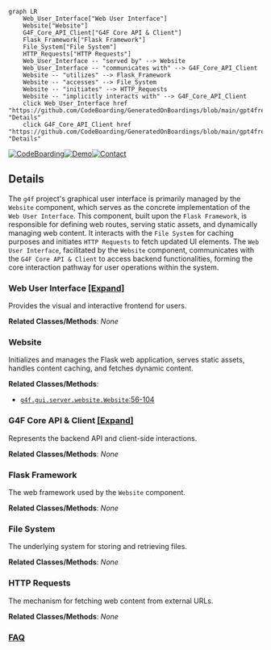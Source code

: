 ```mermaid
graph LR
    Web_User_Interface["Web User Interface"]
    Website["Website"]
    G4F_Core_API_Client["G4F Core API & Client"]
    Flask_Framework["Flask Framework"]
    File_System["File System"]
    HTTP_Requests["HTTP Requests"]
    Web_User_Interface -- "served by" --> Website
    Web_User_Interface -- "communicates with" --> G4F_Core_API_Client
    Website -- "utilizes" --> Flask_Framework
    Website -- "accesses" --> File_System
    Website -- "initiates" --> HTTP_Requests
    Website -- "implicitly interacts with" --> G4F_Core_API_Client
    click Web_User_Interface href "https://github.com/CodeBoarding/GeneratedOnBoardings/blob/main/gpt4free/Web_User_Interface.md" "Details"
    click G4F_Core_API_Client href "https://github.com/CodeBoarding/GeneratedOnBoardings/blob/main/gpt4free/G4F_Core_API_Client.md" "Details"
```

[![CodeBoarding](https://img.shields.io/badge/Generated%20by-CodeBoarding-9cf?style=flat-square)](https://github.com/CodeBoarding/GeneratedOnBoardings)[![Demo](https://img.shields.io/badge/Try%20our-Demo-blue?style=flat-square)](https://www.codeboarding.org/demo)[![Contact](https://img.shields.io/badge/Contact%20us%20-%20contact@codeboarding.org-lightgrey?style=flat-square)](mailto:contact@codeboarding.org)

## Details

The `g4f` project's graphical user interface is primarily managed by the `Website` component, which serves as the concrete implementation of the `Web User Interface`. This component, built upon the `Flask Framework`, is responsible for defining web routes, serving static assets, and dynamically managing web content. It interacts with the `File System` for caching purposes and initiates `HTTP Requests` to fetch updated UI elements. The `Web User Interface`, facilitated by the `Website` component, communicates with the `G4F Core API & Client` to access backend functionalities, forming the core interaction pathway for user operations within the system.

### Web User Interface [[Expand]](./Web_User_Interface.md)
Provides the visual and interactive frontend for users.


**Related Classes/Methods**: _None_

### Website
Initializes and manages the Flask web application, serves static assets, handles content caching, and fetches dynamic content.


**Related Classes/Methods**:

- <a href="https://github.com/xtekky/gpt4free/blob/main/g4f/gui/server/website.py#L56-L104" target="_blank" rel="noopener noreferrer">`g4f.gui.server.website.Website`:56-104</a>


### G4F Core API & Client [[Expand]](./G4F_Core_API_Client.md)
Represents the backend API and client-side interactions.


**Related Classes/Methods**: _None_

### Flask Framework
The web framework used by the `Website` component.


**Related Classes/Methods**: _None_

### File System
The underlying system for storing and retrieving files.


**Related Classes/Methods**: _None_

### HTTP Requests
The mechanism for fetching web content from external URLs.


**Related Classes/Methods**: _None_



### [FAQ](https://github.com/CodeBoarding/GeneratedOnBoardings/tree/main?tab=readme-ov-file#faq)